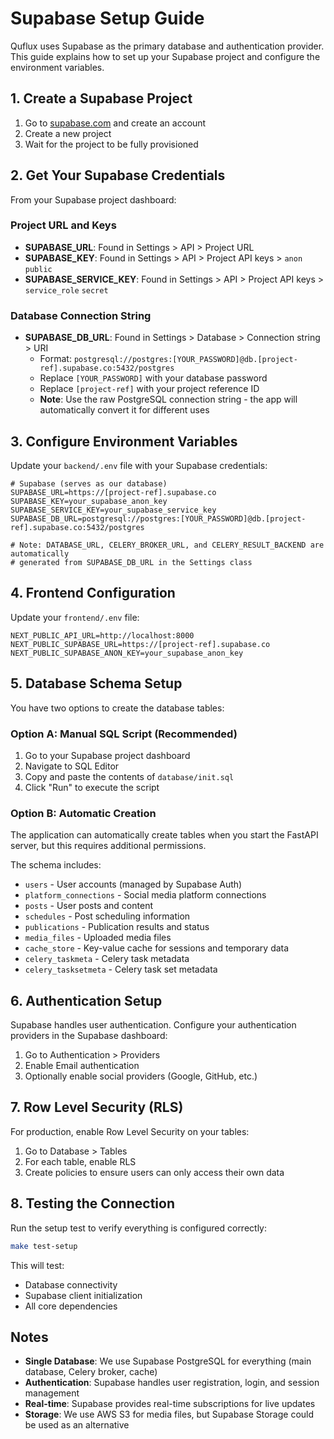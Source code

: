 # Supabase Setup Guide

Quflux uses Supabase as the primary database and authentication provider. This guide explains how to set up your Supabase project and configure the environment variables.

## 1. Create a Supabase Project

1. Go to [supabase.com](https://supabase.com) and create an account
2. Create a new project
3. Wait for the project to be fully provisioned

## 2. Get Your Supabase Credentials

From your Supabase project dashboard:

### Project URL and Keys
- **SUPABASE_URL**: Found in Settings > API > Project URL
- **SUPABASE_KEY**: Found in Settings > API > Project API keys > `anon` `public`
- **SUPABASE_SERVICE_KEY**: Found in Settings > API > Project API keys > `service_role` `secret`

### Database Connection String
- **SUPABASE_DB_URL**: Found in Settings > Database > Connection string > URI
  - Format: `postgresql://postgres:[YOUR_PASSWORD]@db.[project-ref].supabase.co:5432/postgres`
  - Replace `[YOUR_PASSWORD]` with your database password
  - Replace `[project-ref]` with your project reference ID
  - **Note**: Use the raw PostgreSQL connection string - the app will automatically convert it for different uses

## 3. Configure Environment Variables

Update your `backend/.env` file with your Supabase credentials:

```env
# Supabase (serves as our database)
SUPABASE_URL=https://[project-ref].supabase.co
SUPABASE_KEY=your_supabase_anon_key
SUPABASE_SERVICE_KEY=your_supabase_service_key
SUPABASE_DB_URL=postgresql://postgres:[YOUR_PASSWORD]@db.[project-ref].supabase.co:5432/postgres

# Note: DATABASE_URL, CELERY_BROKER_URL, and CELERY_RESULT_BACKEND are automatically 
# generated from SUPABASE_DB_URL in the Settings class
```

## 4. Frontend Configuration

Update your `frontend/.env` file:

```env
NEXT_PUBLIC_API_URL=http://localhost:8000
NEXT_PUBLIC_SUPABASE_URL=https://[project-ref].supabase.co
NEXT_PUBLIC_SUPABASE_ANON_KEY=your_supabase_anon_key
```

## 5. Database Schema Setup

You have two options to create the database tables:

### Option A: Manual SQL Script (Recommended)
1. Go to your Supabase project dashboard
2. Navigate to SQL Editor
3. Copy and paste the contents of `database/init.sql`
4. Click "Run" to execute the script

### Option B: Automatic Creation
The application can automatically create tables when you start the FastAPI server, but this requires additional permissions.

The schema includes:

- `users` - User accounts (managed by Supabase Auth)
- `platform_connections` - Social media platform connections
- `posts` - User posts and content
- `schedules` - Post scheduling information
- `publications` - Publication results and status
- `media_files` - Uploaded media files
- `cache_store` - Key-value cache for sessions and temporary data
- `celery_taskmeta` - Celery task metadata
- `celery_tasksetmeta` - Celery task set metadata

## 6. Authentication Setup

Supabase handles user authentication. Configure your authentication providers in the Supabase dashboard:

1. Go to Authentication > Providers
2. Enable Email authentication
3. Optionally enable social providers (Google, GitHub, etc.)

## 7. Row Level Security (RLS)

For production, enable Row Level Security on your tables:

1. Go to Database > Tables
2. For each table, enable RLS
3. Create policies to ensure users can only access their own data

## 8. Testing the Connection

Run the setup test to verify everything is configured correctly:

```bash
make test-setup
```

This will test:
- Database connectivity
- Supabase client initialization
- All core dependencies

## Notes

- **Single Database**: We use Supabase PostgreSQL for everything (main database, Celery broker, cache)
- **Authentication**: Supabase handles user registration, login, and session management
- **Real-time**: Supabase provides real-time subscriptions for live updates
- **Storage**: We use AWS S3 for media files, but Supabase Storage could be used as an alternative